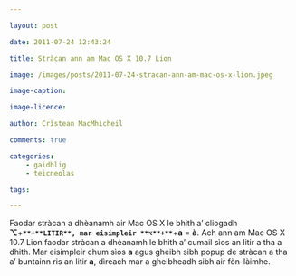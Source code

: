```yaml
---

layout: post

date: 2011-07-24 12:43:24

title: Stràcan ann am Mac OS X 10.7 Lion

image: /images/posts/2011-07-24-stracan-ann-am-mac-os-x-lion.jpeg

image-caption:

image-licence:

author: Crìstean MacMhìcheil

comments: true

categories:
    - gaidhlig
    - teicneolas

tags:

---
```


Faodar stràcan a dhèanamh air Mac OS X le bhith a’ cliogadh **⌥**+**`**+**LITIR**, mar eisimpleir **⌥**+**`**+**a** = **à**.  Ach ann am Mac OS X 10.7 Lion faodar stràcan a dhèanamh le bhith a’  cumail sìos an litir a tha a dhith. Mar eisimpleir chum sìos **a** agus gheibh sibh popup de stràcan a tha a’ buntainn ris an litir **a**, dìreach mar a gheibheadh sibh air fòn-làimhe.
